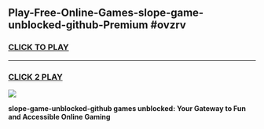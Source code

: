 
## Play-Free-Online-Games-slope-game-unblocked-github-Premium #ovzrv
<h3>
<a href="https://premium.freeplayer.one?title=slope-game-unblocked-github&ref=8M">CLICK TO PLAY</a></h3>
<hr>

<h3>
<a href="https://premium.freeplayer.one?title=slope-game-unblocked-github&ref=8M">CLICK 2 PLAY</a>
  
</h3>

<a href="https://premium.freeplayer.one?title=slope-game-unblocked-github&ref=8M"><img src="https://clearcache.store/games.png"></a>


**slope-game-unblocked-github games unblocked: Your Gateway to Fun and Accessible Online Gaming**
